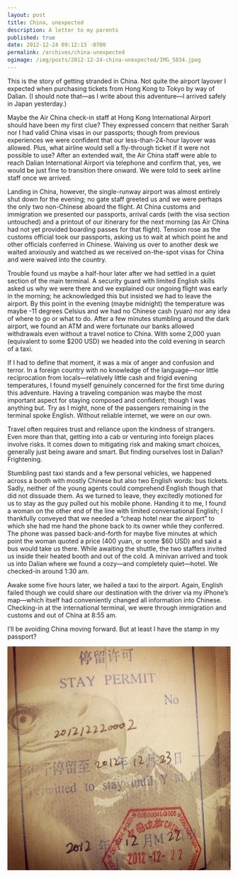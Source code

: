 ```yaml
---
layout: post
title: China, unexpected
description: A letter to my parents
published: true
date: 2012-12-24 09:12:13 -0700
permalink: /archives/china-unexpected
ogimage: /img/posts/2012-12-24-china-unexpected/IMG_5834.jpeg
---
```

This is the story of getting stranded in China. Not quite the airport layover I expected when purchasing tickets from Hong Kong to Tokyo by way of Dalian. (I should note that—as I write about this adventure—I arrived safely in Japan yesterday.)

Maybe the Air China check-in staff at Hong Kong International Airport should have been my first clue? They expressed concern that neither Sarah nor I had valid China visas in our passports; though from previous experiences we were confident that our less-than-24-hour layover was allowed. Plus, what airline would sell a fly-through ticket if it were not possible to use? After an extended wait, the Air China staff were able to reach Dalian International Airport via telephone and confirm that, yes, we would be just fine to transition there onward. We were told to seek airline staff once we arrived.

Landing in China, however, the single-runway airport was almost entirely shut down for the evening; no gate staff greeted us and we were perhaps the only two non-Chinese aboard the flight. At China customs and immigration we presented our passports, arrival cards (with the visa section untouched) and a printout of our itinerary for the next morning (as Air China had not yet provided boarding passes for that flight). Tension rose as the customs official took our passports, asking us to wait at which point he and other officials conferred in Chinese. Waiving us over to another desk we waited anxiously and watched as we received on-the-spot visas for China and were waived into the country.

Trouble found us maybe a half-hour later after we had settled in a quiet section of the main terminal. A security guard with limited English skills asked us why we were there and we explained our ongoing flight was early in the morning; he acknowledged this but insisted we had to leave the airport. By this point in the evening (maybe midnight) the temperature was maybe -11 degrees Celsius and we had no Chinese cash (yuan) nor any idea of where to go or what to do. After a few minutes stumbling around the dark airport, we found an ATM and were fortunate our banks allowed withdrawals even without a travel notice to China. With some 2,000 yuan (equivalent to some $200 USD) we headed into the cold evening in search of a taxi.

If I had to define that moment, it was a mix of anger and confusion and terror. In a foreign country with no knowledge of the language—nor little reciprocation from locals—relatively little cash and frigid evening temperatures, I found myself genuinely concerned for the first time during this adventure. Having a traveling companion was maybe the most important aspect for staying composed and confident; though I was anything but. Try as I might, none of the passengers remaining in the terminal spoke English. Without reliable internet, we were on our own.

Travel often requires trust and reliance upon the kindness of strangers. Even more than that, getting into a cab or venturing into foreign places involve risks. It comes down to mitigating risk and making smart choices, generally just being aware and smart. But finding ourselves lost in Dalian? Frightening.

Stumbling past taxi stands and a few personal vehicles, we happened across a booth with mostly Chinese but also two English words: bus tickets. Sadly, neither of the young agents could comprehend English though that did not dissuade them. As we turned to leave, they excitedly motioned for us to stay as the guy pulled out his mobile phone. Handing it to me, I found a woman on the other end of the line with limited conversational English; I thankfully conveyed that we needed a “cheap hotel near the airport” to which she had me hand the phone back to its owner while they conferred. The phone was passed back-and-forth for maybe five minutes at which point the woman quoted a price (400 yuan, or some $60 USD) and said a bus would take us there. While awaiting the shuttle, the two staffers invited us inside their heated booth and out of the cold. A minivan arrived and took us into Dalian where we found a cozy—and completely quiet—hotel. We checked-in around 1:30 am.

Awake some five hours later, we hailed a taxi to the airport. Again, English failed though we could share our destination with the driver via my iPhone’s map—which itself had conveniently changed all information into Chinese. Checking-in at the international terminal, we were through immigration and customs and out of China at 8:55 am.

I’ll be avoiding China moving forward. But at least I have the stamp in my passport?

![China stay permit][1]

[1]: /img/posts/2012-12-24-china-unexpected/IMG_5834.jpeg